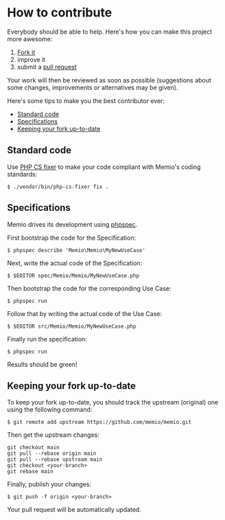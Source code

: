 # How to contribute

Everybody should be able to help. Here's how you can make this project more
awesome:

1. [Fork it](https://github.com/memio/memio/fork_select)
2. improve it
3. submit a [pull request](https://help.github.com/articles/creating-a-pull-request)

Your work will then be reviewed as soon as possible (suggestions about some
changes, improvements or alternatives may be given).

Here's some tips to make you the best contributor ever:

* [Standard code](#standard-code)
* [Specifications](#specifications)
* [Keeping your fork up-to-date](#keeping-your-fork-up-to-date)

## Standard code

Use [PHP CS fixer](http://cs.sensiolabs.org/) to make your code compliant with
Memio's coding standards:

```console
$ ./vendor/bin/php-cs-fixer fix .
```

## Specifications

Memio drives its development using [phpspec](http://www.phpspec.net/).

First bootstrap the code for the Specification:

```console
$ phpspec describe 'Memio\Memio\MyNewUseCase'
```

Next, write the actual code of the Specification:

```console
$ $EDITOR spec/Memio/Memio/MyNewUseCase.php
```

Then bootstrap the code for the corresponding Use Case:

```console
$ phpspec run
```

Follow that by writing the actual code of the Use Case:

```console
$ $EDITOR src/Memio/Memio/MyNewUseCase.php
```

Finally run the specification:

```console
$ phpspec run
```

Results should be green!

## Keeping your fork up-to-date

To keep your fork up-to-date, you should track the upstream (original) one
using the following command:

```console
$ git remote add upstream https://github.com/memio/memio.git
```

Then get the upstream changes:

```console
git checkout main
git pull --rebase origin main
git pull --rebase upstream main
git checkout <your-branch>
git rebase main
```

Finally, publish your changes:

```console
$ git push -f origin <your-branch>
```

Your pull request will be automatically updated.
